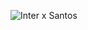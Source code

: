 ![Inter x Santos](https://github.com/lnmaximos/placar-eterno/assets/70484152/86e34e52-e968-47a3-917d-309fcb5d7f54)
